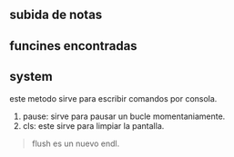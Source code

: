 ## subida de notas

## funcines encontradas

## system
este metodo sirve para escribir comandos por consola.

1. pause: sirve para pausar un bucle momentaniamente.
2. cls: este sirve para limpiar la pantalla.


> flush
es un nuevo endl.
